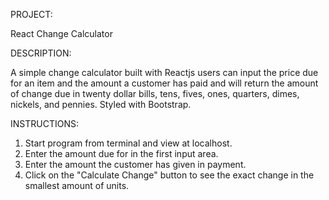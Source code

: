 PROJECT:

React Change Calculator

DESCRIPTION:

A simple change calculator built with Reactjs users can input the price due for an item and the amount a customer has paid and will return the amount of change due in twenty dollar bills, tens, fives, ones, quarters, dimes, nickels, and pennies. Styled with Bootstrap.

INSTRUCTIONS:

1. Start program from terminal and view at localhost.
2. Enter the amount due for in the first input area.
3. Enter the amount the customer has given in payment.
4. Click on the "Calculate Change" button to see the exact change in the smallest amount of units.